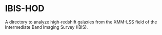 # IBIS-HOD
A directory to analyze high-redshift galaxies from the XMM-LSS field of the Intermediate Band Imaging Survey (IBIS).
